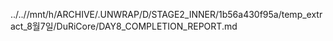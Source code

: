 ../..//mnt/h/ARCHIVE/.UNWRAP/D/STAGE2_INNER/1b56a430f95a/temp_extract_8월7일/DuRiCore/DAY8_COMPLETION_REPORT.md